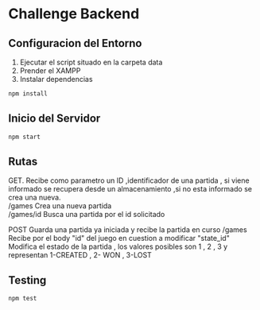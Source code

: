 # Challenge Backend

## Configuracion del Entorno

1) Ejecutar el script situado en la carpeta data
2) Prender el XAMPP
3) Instalar dependencias
``` bash
npm install
```

## Inicio del Servidor

``` bash
npm start
```

## Rutas

GET. Recibe como parametro un ID ,identificador de una partida , si viene informado se recupera desde un almacenamiento ,si no esta informado se crea una nueva.<br>
/games Crea una nueva partida<br>
/games/id Busca una partida por el id solicitado

POST Guarda una partida ya iniciada y recibe la partida en curso
/games Recibe por el body 
"id" del juego en cuestion a modificar
"state_id" Modifica el estado de la partida , los valores posibles son 1 , 2 , 3 y representan 1-CREATED , 2- WON , 3-LOST

## Testing

``` bash
npm test
```
